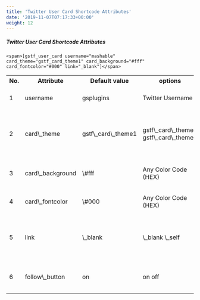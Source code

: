 ```yaml
---
title: 'Twitter User Card Shortcode Attributes'
date: '2019-11-07T07:17:33+00:00'
weight: 12
---
```

##### Twitter User Card Shortcode Attributes

```
<span>[gstf_user_card username="mashable" card_theme="gstf_card_theme1" card_background="#fff" card_fontcolor="#000" link="_blank"]</span>
```

<div class="table-responsive"><table class="table table-bordered"><tbody><tr><th>No.</th><th>Attribute</th><th>Default value</th><th>options</th><th>Description</th></tr><tr><td>1</td><td>username</td><td>gsplugins</td><td>Twitter Username</td><td>Add your Twitter Username.</td></tr><tr><td>2</td><td>card\_theme</td><td>gstf\_card\_theme1</td><td>gstf\_card\_theme1   
 gstf\_card\_theme2</td><td>Select preferred theme to display Twitter User Card</td></tr><tr><td>3</td><td>card\_background</td><td>\#fff</td><td>Any Color Code (HEX)</td><td>Set preffered Background color.</td></tr><tr><td>4</td><td>card\_fontcolor</td><td>\#000</td><td>Any Color Code (HEX)</td><td>Set preffered Font color.</td></tr><tr><td>5</td><td>link</td><td>\_blank</td><td>\_blank   
 \_self</td><td>Specify target to load the Links, Default New Tab</td></tr><tr><td>6</td><td>follow\_button</td><td>on</td><td>on   
 off</td><td>Switch on / off Follow button, Default ON</td></tr></tbody></table>

</div>
